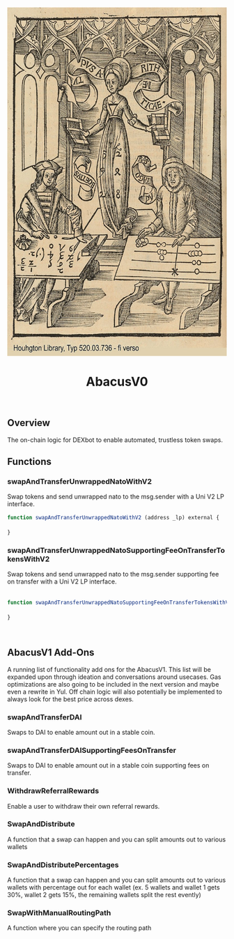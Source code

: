 <!-- PROJECT LOGO -->
<br />
<p align="center">
  <a href="https://github.com/github_username/repo_name">
    <img src="assets/abacus.jpg" alt="Logo" width="600" height="800">
  </a>
  <h1 align="center">AbacusV0</h1>
  <p align="center">

 
<br />


## Overview

The on-chain logic for DEXbot to enable automated, trustless token swaps.


## Functions

### swapAndTransferUnwrappedNatoWithV2
Swap tokens and send unwrapped nato to the msg.sender with a Uni V2 LP interface.

```js
function swapAndTransferUnwrappedNatoWithV2 (address _lp) external {

}
```

### swapAndTransferUnwrappedNatoSupportingFeeOnTransferTokensWithV2
Swap tokens and send unwrapped nato to the msg.sender supporting fee on transfer with a Uni V2 LP interface.

```js

function swapAndTransferUnwrappedNatoSupportingFeeOnTransferTokensWithV2 (address _lp) external {

}
```


<br />


## AbacusV1 Add-Ons

A running list of functionality add ons for the AbacusV1. This list will be expanded upon through ideation and conversations around usecases. Gas optimizations are also going to be included in the next version and maybe even a rewrite in Yul.
Off chain logic will also potentially be implemented to always look for the best price across dexes.

### swapAndTransferDAI

Swaps to DAI to enable amount out in a stable coin.

### swapAndTransferDAISupportingFeesOnTransfer

Swaps to DAI to enable amount out in a stable coin supporting fees on transfer.

### WithdrawReferralRewards
Enable a user to withdraw their own referral rewards. 

### SwapAndDistribute
A function that a swap can happen and you can split amounts out to various wallets

### SwapAndDistributePercentages
A function that a swap can happen and you can split amounts out to various wallets with percentage out for each wallet (ex. 5 wallets and wallet 1 gets 30%, wallet 2 gets 15%, the remaining wallets split the rest evently)

### SwapWithManualRoutingPath
A function where you can specify the routing path 